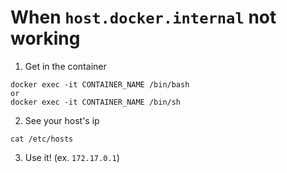 # When `host.docker.internal` not working
1. Get in the container
```
docker exec -it CONTAINER_NAME /bin/bash
or
docker exec -it CONTAINER_NAME /bin/sh
```
2. See your host's ip
```
cat /etc/hosts
```
3. Use it! (ex. `172.17.0.1`)
